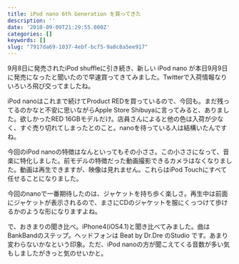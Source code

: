 ```yaml
---
title: iPod nano 6th Generation を買ってきた
description: ''
date: '2010-09-09T21:29:55.000Z'
categories: []
keywords: []
slug: "7917da69-1037-4ebf-bcf5-9a8c8a5ee917"
---
```

9月8日に発売されたiPod shuffleに引き続き、新しい iPod nano が本日9月9日に発売になったと聞いたので早速買ってきてみました。Twitterで入荷情報なりいろいろ飛び交ってましたね。

iPod nanoはこれまで続けてProduct REDを買っているので、今回も。まだ残ってるのかなと不安に思いながらApple Store Shibuyaに言ってみると、ありました。欲しかったRED 16GBモデルだけ。店員さんによると他の色は入荷が少なく、すぐ売り切れてしまったとのこと。nanoを待っている人は結構いたんですね。

今回のiPod nanoの特徴はなんといってもその小ささ。この小ささになって、音楽に特化しました。前モデルの特徴だった動画撮影できるカメラはなくなりました。動画は再生できますが、映像は見れません。これらはiPod Touchにすべて任せることになりました。

今回のnanoで一番期待したのは、ジャケットを持ち歩く楽しさ。再生中は前面にジャケットが表示されるので、まさにCDのジャケットを服にくっつけて歩けるかのような形になりますよね。

で、おきまりの聞き比べ。iPhone4(iOS4.1)と聞き比べてみました。曲はBankBandのステップ。ヘッドフォンは Beat by Dr.Dre のStudio です。あまり変わらないかなという印象。ただ、iPod nanoの方が聞こえてくる音数が多い気もしましたがきっと気のせいかと。